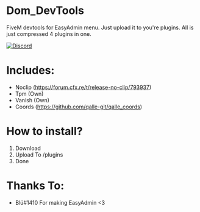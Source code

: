 # Dom_DevTools

FiveM devtools for EasyAdmin menu. Just upload it to you're plugins. All is just compressed 4 plugins in one.

[![Discord](https://img.shields.io/discord/902143523996958790?color=7289da&label=Discord&logo=discord&logoColor=ffffff)](https://discord.gg/hpYRxZ2KrF)

# Includes:
- Noclip (https://forum.cfx.re/t/release-no-clip/793937)
- Tpm (Own)
- Vanish (Own)
- Coords (https://github.com/qalle-git/qalle_coords)

# How to install?
1) Download
2) Upload To /plugins
3) Done

# Thanks To:
- Blü#1410 For making EasyAdmin <3
